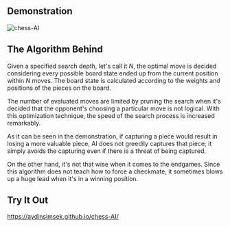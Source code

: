 ## Demonstration  
![chess-AI](https://user-images.githubusercontent.com/43919074/184537623-653cff23-4471-4e0c-9e55-7c3aece0de38.gif)

## The Algorithm Behind
Given a specified search depth, let's call it *N*, the optimal move is decided considering every possible board state ended up from the current position within *N* moves. The board state is calculated according to the weights and positions of the pieces on the board.  

The number of evaluated moves are limited by pruning the search when it's decided that the opponent's choosing a particular move is not logical. With this optimization technique, the speed of the search process is increased remarkably.    

As it can be seen in the demonstration, if capturing a piece would result in losing a more valuable piece, AI does not greedily captures that piece; it simply avoids the capturing even if there is a threat of being captured.  

On the other hand, it's not that wise when it comes to the endgames. Since this algorithm does not teach how to force a checkmate, it sometimes blows up a huge lead when it's in a winning position.  

## Try It Out
https://aydinsimsek.github.io/chess-AI/
